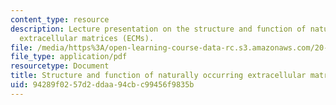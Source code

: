 ```yaml
---
content_type: resource
description: Lecture presentation on the structure and function of naturally occurring
  extracellular matrices (ECMs).
file: /media/https%3A/open-learning-course-data-rc.s3.amazonaws.com/20-441j-biomaterials-tissue-interactions-fall-2009/94289f0257d2ddaa94cbc99456f9835b_MIT20_441JF09_lec05a_iy.pdf
file_type: application/pdf
resourcetype: Document
title: Structure and function of naturally occurring extracellular matrices (ECMs)
uid: 94289f02-57d2-ddaa-94cb-c99456f9835b
---
```

